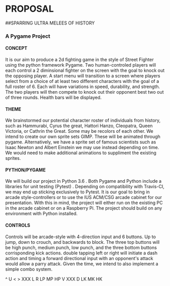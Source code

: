 # PROPOSAL
##SPARRING ULTRA MELEES OF HISTORY

### A Pygame Project

#### CONCEPT
It is our aim to produce a 2d fighting game in the style of Street Fighter using the python framework Pygame. 
Two human-controled players will each control a 2 diminsional fighter on the screen with the goal to knock out the opposing player. 
A start menu will transition to a screen where players select from a choice of at least two different characters with the goal of a full roster of 6. 
Each will have variations in speed, durability, and strength.
The two players will then compete to knock out their opponent best two out of three rounds. Health bars will be displayed.

#### THEME
We brainstormed our potential character roster of individuals from history, such as Hammurabi, Cyrus the great, Hattori Hanzo, Cleopatra, Queen Victoria, or Cathrin the Great. 
Some may be recolors of each other.
We intend to create our own sprite sets GIMP. These will be animated through pygame.
Alternatively, we have a sprite set of famous scientists such as Isaac Newton and Albert Einstein we may use instead depending on time. 
We would need to make additional animations to suppliment the existing sprites.

#### PYTHON/PYGAME
We will build our project in Python 3.6 . Both Pygame and Python include a libraries for unit testing (Pytest) . 
Depending on compatibility with Travis-CI, we may end up sticking exclusively to Pytest. 
It is our goal to bring in arcade style-controllers or to use the IUS ACM/CSG arcade cabinet for our presentation.
With this in mind, the project will either run on the existing PC in the arcade cabinet or on a Raspberry Pi. The project should build on any environment with Python installed.


#### CONTROLS
Controls will be arcade-style with 4-direction input and 6 buttons. 
Up to jump, down to crouch, and backwards to block. The three top buttons will be high punch, medium punch, low punch, and the three bottom buttons corrisponding kick actions. 
double tapping left or right will initiate a dash action and timing a forward directional input with an opponent's attack would allow a parry attack. 
Given the time, we intend to also implement a simple combo system.


 ^                   U
< >    XXX          L R    LP MP HP
 V     XXX	     D     LK MK HK






